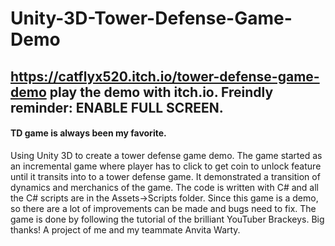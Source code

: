 # Unity-3D-Tower-Defense-Game-Demo
## https://catflyx520.itch.io/tower-defense-game-demo play the demo with itch.io. Freindly reminder: ENABLE FULL SCREEN.
#### TD game is always been my favorite.
Using Unity 3D to create a tower defense game demo. The game started as an incremental game where player has to click to get coin to unlock feature until it transits into to a tower defense game. It demonstrated a transition of dynamics and merchanics of the game. 
The code is written with C# and all the C# scripts are in the Assets->Scripts folder. 
Since this game is a demo, so there are a lot of improvements can be made and bugs need to fix. 
The game is done by following the tutorial of the brilliant YouTuber Brackeys. Big thanks!
A project of me and my teammate Anvita Warty.

